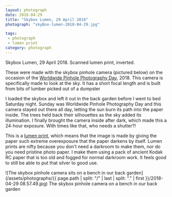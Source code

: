 ```yaml
---
layout: photograph
date: 2018-04-29
title: "Skybox Lumen, 29 April 2018"
photograph: "skyBox-lumen-2018-04-29.jpg"

tags: 
 - photograph
 - lumen print
category: photograph
---
```

Skybox Lumen, 29 April 2018. 
Scanned lumen print, inverted.

These were made with the skybox pinhole camera (pictured below) on the occasion of the [Worldwide Pinhole Photography Day](http://pinholeday.org/), 2018. This camera is specifically made to look at the sky. It has a short focal length and is built from bits of lumber picked out of a dumpster

I loaded the skybox and left it out in the back garden before I went to bed Saturday night. Sunday was Worldwide Pinhole Photography Day and this camera stayed out there all day, letting the sun burn its path into the paper inside. The trees held back their silhouettes as the sky added its illumination. I finally brought the camera inside after dark, which made this a 24-hour exposure. With times like that, who needs a shutter?!

 This is a [lumen print](http://masteringphoto.com/photographic-alternative-processes-lumen-prints/), which means that the image is made by giving the paper such extreme overexposure that the paper darkens by itself. Lumen prints are nifty because you don't need a darkroom to make them, nor do you need pristine photo paper. I make them using a pack of ancient Kodak RC paper that is too old and fogged for normal darkroom work. It feels good to still be able to put that silver to good use.

![The skybox pinhole camera sits on a bench in our back garden](/assets/photographs/{{ page.path | split: "/" | last | split: "." | first }}/2018-04-29 08.57.49.jpg)
The skybox pinhole camera on a bench in our back garden